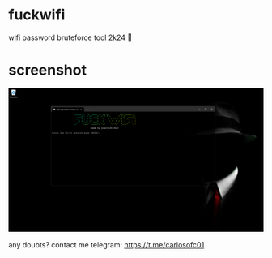# fuckwifi
wifi password bruteforce tool 2k24 🤠
# screenshot
![Alt text for screenshot](images/screenshot.png)

any doubts?
contact me telegram: https://t.me/carlosofc01

